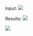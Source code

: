 Input:
<img src="riyag283/job-shop-scheduling-problem/images/pic (1).PNG">

Results:
<img src="riyag283/job-shop-scheduling-problem/images/pic (2).PNG">

<img src="riyag283/job-shop-scheduling-problem/images/pic (3).PNG">
